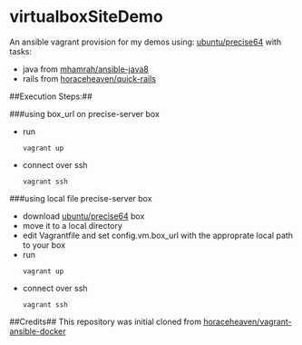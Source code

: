 # virtualboxSiteDemo
An ansible vagrant provision for my demos using: [ubuntu/precise64](http://cloud-images.ubuntu.com/vagrant/precise/current/precise-server-cloudimg-amd64-vagrant-disk1.box)
with tasks: 
- java from [mhamrah/ansible-java8](https://github.com/mhamrah/ansible-java8)
- rails from [horaceheaven/quick-rails](https://github.com/horaceheaven/quick-rails)


##Execution Steps:##

###using box_url on precise-server box
- run <pre><code>vagrant up</pre></code>
- connect over ssh <pre><code>vagrant ssh</pre></code>

###using local file precise-server box
- download [ubuntu/precise64](http://cloud-images.ubuntu.com/vagrant/precise/current/precise-server-cloudimg-amd64-vagrant-disk1.box) box
- move it to a local directory
- edit Vagrantfile and set config.vm.box_url with the approprate local path to your box
- run <pre><code>vagrant up</pre></code>
- connect over ssh <pre><code>vagrant ssh</pre></code>



##Credits##
This repository was initial cloned from [horaceheaven/vagrant-ansible-docker](https://github.com/horaceheaven/vagrant-ansible-docker)
